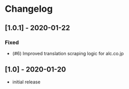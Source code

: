 # Changelog

## [1.0.1] - 2020-01-22

### Fixed
- (#6) Improved translation scraping logic for alc.co.jp

## [1.0] - 2020-01-20
- initial release

